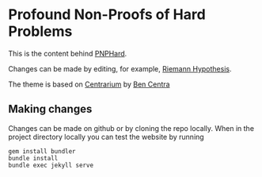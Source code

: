 # Profound Non-Proofs of Hard Problems

This is the content behind [PNPHard](http://pnphard.pro/blems).

Changes can be made by editing, for example, [Riemann Hypothesis](https://github.com/rfurman/pnphard/blob/master/riemann.md).

The theme is based on [Centrarium](https://github.com/bencentra/centrarium) by [Ben Centra](http://bencentra.com/)

## Making changes

Changes can be made on github or by cloning the repo locally.  When in the project directory locally you can test the website by running
```
gem install bundler
bundle install
bundle exec jekyll serve
```
